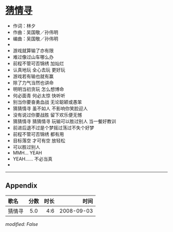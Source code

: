 # [猜情寻](https://music.163.com/song?id=409941748)

* 作词：林夕
* 作曲：吴国敬／孙伟明
* 编曲：吴国敬／孙伟明
* 
* 游戏就算输了亦有限
* 难过像过山车哪么办
* 前程不管可否锦绣 加灿烂
* 认真地玩 全心去玩 更好玩
* 游戏若有输也就有赢
* 除了力气当然也讲命
* 明明当初贪玩 怎么想博命
* 何必面青 何必太惊 快听听
* 别当你要奋勇血战 无论聪颖或愚笨
* 猜猜情寻 虽不如人 不影响你笑脸迎人
* 没有说过你要战胜 留下欢乐便无憾
* 猜猜情寻 猜猜情寻 玩输可以胜过别人 当一餐好教训
* 前进后退不过是个梦摇过荡过不失个好梦
* 前程不管可否锦绣 都有用
* 目标落空 才可有空 放轻松
* 可以胜过别人
* MMH... YEAH
* YEAH...... 不必当真
* 


---

## Appendix

|歌名|分数|时长|时间|
|:---|:---:|---:|---:|
|猜情寻|5.0|4:6|2008-09-03

*modified: False*
